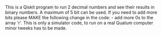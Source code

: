 This is a Qiskit program to run 2 decimal numbers and see their results in binary numbers.
A maximum of 5 bit can be used. If you need to add more bits please MAKE the following change in the code:
                    - add more 0s to the array 'r'.
This is only a simulator code, to run on a real Quatum computer minor tweeks has to be made.

